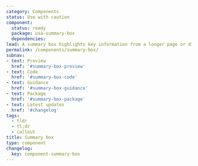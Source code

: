 ```yaml
---
category: Components
status: Use with caution
component:
  status: ready
  package: usa-summary-box
  dependencies:
lead: A summary box highlights key information from a longer page or displays next steps.
permalink: /components/summary-box/
subnav:
- text: Preview
  href: '#summary-box-preview'
- text: Code
  href: '#summary-box-code'
- text: Guidance
  href: '#summary-box-guidance'
- text: Package
  href: '#summary-box-package'
- text: Latest updates
  href: '#changelog'
tags:
  - tldr
  - tl;dr
  - callout
title: Summary box
type: component
changelog:
  key: component-summary-box
---
```

